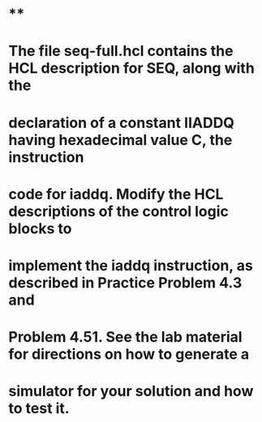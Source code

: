 # **
# The file seq-full.hcl contains the HCL description for SEQ, along with the
# declaration of a constant IIADDQ having hexadecimal value C, the instruction
# code for iaddq. Modify the HCL descriptions of the control logic blocks to
# implement the iaddq instruction, as described in Practice Problem 4.3 and
# Problem 4.51. See the lab material for directions on how to generate a
# simulator for your solution and how to test it.
